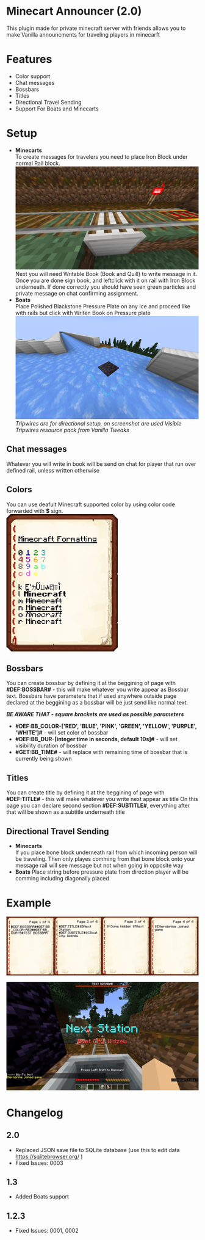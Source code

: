 # Minecart Announcer (2.0)
This plugin made for private minecraft server with friends allows you to make Vanilla announcments for traveling players in minecarft

# Features
- Color support
- Chat messages
- Bossbars
- Titles
- Directional Travel Sending
- Support For Boats and Minecarts

# Setup
- **Minecarts** \
To create messages for travelers you need to place Iron Block under normal Rail block. \
![Minecart Setup](https://github.com/WarterPL/MinecartAnnouncer/blob/main/ReadmeContent/Setup.png) \
Next you will need Writable Book (Book and Quill) to write message in it. Once you are done sign book, and leftclick with it on rail with Iron Block underneath. If done correctly you should have seen green particles and private message on chat confirming assignment. 
- **Boats** \
Place Polished Blackstone Pressure Plate on any Ice and proceed like with rails but click with Writen Book on Pressure plate \
![Boat Setup](https://github.com/WarterPL/MinecartAnnouncer/blob/main/ReadmeContent/boatSetup.png) \
*Tripwires are for directional setup, on screenshot are used Visible Tripwires resource pack from Vanilla Tweaks*

## Chat messages
Whatever you will write in book will be send on chat for player that run over defined rail, unless written otherwise

## Colors
You can use deafult Minecraft supported color by using color code forwarded with **$** sign. \
![Text Formating](https://github.com/WarterPL/MinecartAnnouncer/blob/main/ReadmeContent/Minecraft_Formatting.webp)

## Bossbars
You can create bossbar by defining it at the beggining of page with
**#DEF:BOSSBAR#** - this will make whatever you write appear as Bossbar text.
Bossbars have parameters that if used anywhere outside page declared at the beggining as a bossbar will be just send like normal text.

***BE AWARE THAT - square brackets are used as possible parameters***
- **#DEF:BB_COLOR-\['RED', 'BLUE', 'PINK', 'GREEN', 'YELLOW', 'PURPLE', 'WHITE'\]#** - will set color of bossbar
- **#DEF:BB_DUR-\[integer time in seconds, default 10s\]#** - will set visibility duration of bossbar
- **#GET:BB_TIME#** - will replace with remaining time of bossbar that is currently being shown

## Titles
You can create title by defining it at the beggining of page with
**#DEF:TITLE#** - this will make whatever you write next appear as title
On this page you can declare second section **#DEF:SUBTITLE#**, everything after that will be shown as a subtitle underneath title

## Directional Travel Sending
- **Minecarts** \
If you place bone block underneath rail from which incoming person will be traveling. Then only playes comming from that bone block onto your message rail will see message but not when going in opposite way
- **Boats**
Place string before pressure plate from direction player will be comming including diagonally placed

# Example
![Example prepared message](https://github.com/WarterPL/MinecartAnnouncer/blob/main/ReadmeContent/example_message.png)

![Example player screen when running](https://github.com/WarterPL/MinecartAnnouncer/blob/main/ReadmeContent/example_playerscreen.png)

# Changelog
## 2.0
- Replaced JSON save file to SQLite database (use this to edit data https://sqlitebrowser.org/ )
- Fixed Issues: 0003
## 1.3
- Added Boats support
## 1.2.3
- Fixed Issues: 0001, 0002
